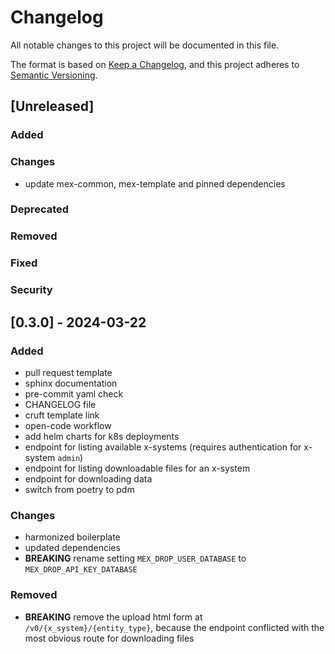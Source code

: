 # Changelog

All notable changes to this project will be documented in this file.

The format is based on [Keep a Changelog](https://keepachangelog.com/en/1.0.0/),
and this project adheres to [Semantic Versioning](https://semver.org/spec/v2.0.0.html).

## [Unreleased]

### Added

### Changes

- update mex-common, mex-template and pinned dependencies

### Deprecated

### Removed

### Fixed

### Security

## [0.3.0] - 2024-03-22

### Added

- pull request template
- sphinx documentation
- pre-commit yaml check
- CHANGELOG file
- cruft template link
- open-code workflow
- add helm charts for k8s deployments
- endpoint for listing available x-systems (requires authentication for x-system `admin`)
- endpoint for listing downloadable files for an x-system
- endpoint for downloading data
- switch from poetry to pdm

### Changes

- harmonized boilerplate
- updated dependencies
- **BREAKING** rename setting `MEX_DROP_USER_DATABASE` to `MEX_DROP_API_KEY_DATABASE`

### Removed

- **BREAKING** remove the upload html form at `/v0/{x_system}/{entity_type}`,
  because the endpoint conflicted with the most obvious route for downloading files

